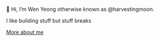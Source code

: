 👋 Hi, I’m Wen Yeong otherwise known as @harvestingmoon.

I like building stuff but stuff breaks

[More about me](https://docs.google.com/document/d/1jVQHXpKSjbZtk5ABYkevJ6s0hl21Tb0E/edit?usp=sharing&ouid=100899268281499724383&rtpof=true&sd=true)
